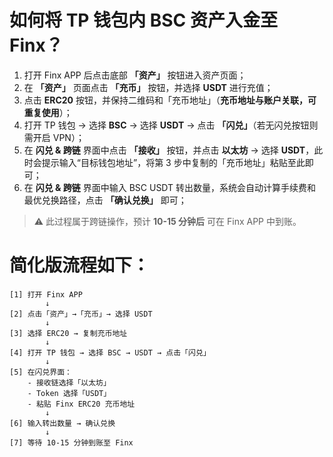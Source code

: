 # 如何将 TP 钱包内 BSC 资产入金至 Finx？

1. 打开 Finx APP 后点击底部 **「资产」** 按钮进入资产页面；
2. 在 **「资产」** 页面点击 **「充币」** 按钮，并选择 **USDT** 进行充值；
3. 点击 **ERC20** 按钮，并保持二维码和「充币地址」（**充币地址与账户关联，可重复使用**）；
4. 打开 TP 钱包 → 选择 **BSC** → 选择 **USDT** → 点击 **「闪兑」**（若无闪兑按钮则需开启 VPN）；
5. 在 **闪兑 & 跨链** 界面中点击 **「接收」** 按钮，并点击 **以太坊** → 选择 **USDT**，此时会提示输入“目标钱包地址”，将第 3 步中复制的「充币地址」粘贴至此即可；
6. 在 **闪兑 & 跨链** 界面中输入 BSC USDT 转出数量，系统会自动计算手续费和最优兑换路径，点击 **「确认兑换」** 即可；

> ⚠️ 此过程属于跨链操作，预计 **10-15 分钟后** 可在 Finx APP 中到账。


# 简化版流程如下：

```plaintext
[1] 打开 Finx APP
        ↓
[2] 点击「资产」→「充币」→ 选择 USDT
        ↓
[3] 选择 ERC20 → 复制充币地址
        ↓
[4] 打开 TP 钱包 → 选择 BSC → USDT → 点击「闪兑」
        ↓
[5] 在闪兑界面：
    - 接收链选择「以太坊」
    - Token 选择「USDT」
    - 粘贴 Finx ERC20 充币地址
        ↓
[6] 输入转出数量 → 确认兑换
        ↓
[7] 等待 10-15 分钟到账至 Finx
